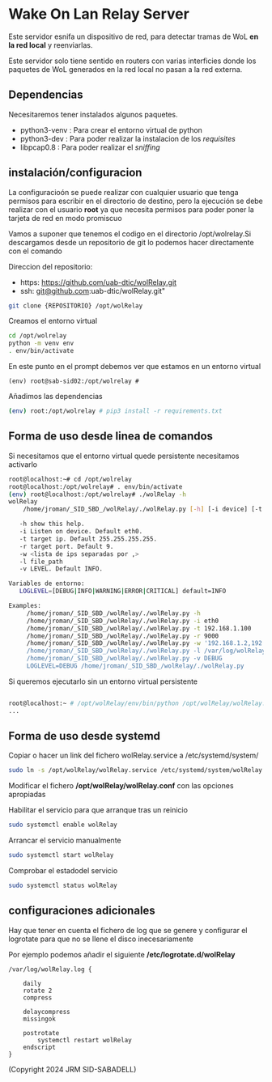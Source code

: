 # Wake On Lan Relay Server

Este servidor esnifa un dispositivo de red, para detectar tramas de WoL **en la red local** y reenviarlas.

Este servidor solo tiene sentido en routers con varias interficies donde los paquetes de WoL generados en la red local no pasan a la red externa.

## Dependencias

Necesitaremos tener instalados algunos paquetes.

- python3-venv : Para crear el entorno virtual de python
- python3-dev  : Para poder realizar la instalacion de los _requisites_
- libpcap0.8   : Para poder realizar el _sniffing_

## instalación/configuracion

La configuracioón se puede realizar con cualquier usuario que tenga permisos para escribir en el directorio de destino, pero la ejecución se debe realizar con el usuario **root** ya que necesita permisos para poder poner la tarjeta de red en modo promiscuo

Vamos a suponer que tenemos el codigo en el directorio /opt/wolrelay.Si descargamos desde un repositorio de git lo podemos hacer directamente con el comando

Direccion del repositorio:

- https: https://github.com/uab-dtic/wolRelay.git
- ssh: git@github.com:uab-dtic/wolRelay.git"

```bash
git clone {REPOSITORIO} /opt/wolRelay
```

Creamos el entorno virtual

```bash
cd /opt/wolrelay
python -m venv env
. env/bin/activate
```

En este punto en el prompt debemos ver que estamos en un entorno virtual

```data
(env) root@sab-sid02:/opt/wolrelay #
```

Añadimos las dependencias

```bash
(env) root:/opt/wolrelay # pip3 install -r requirements.txt
```

## Forma de uso desde linea de comandos

Si necesitamos que el entorno virtual quede persistente necesitamos activarlo

```bash
root@localhost:~# cd /opt/wolrelay
root@localhost:/opt/wolrelay# . env/bin/activate
(env) root@localhost:/opt/wolrelay# ./wolRelay -h
wolRelay
    /home/jroman/_SID_SBD_/wolRelay/./wolRelay.py [-h] [-i device] [-t targetIp] [-r targetPort] [-w IPList][-l log file] [-v LOGLEVEL]

   -h show this help.
   -i Listen on device. Default eth0.
   -t target ip. Default 255.255.255.255.
   -r target port. Default 9.
   -w <lista de ips separadas por ,>
   -l file_path
   -v LEVEL. Default INFO.

Variables de entorno:
   LOGLEVEL=[DEBUG|INFO|WARNING|ERROR|CRITICAL] default=INFO

Examples:
     /home/jroman/_SID_SBD_/wolRelay/./wolRelay.py -h 
     /home/jroman/_SID_SBD_/wolRelay/./wolRelay.py -i eth0
     /home/jroman/_SID_SBD_/wolRelay/./wolRelay.py -t 192.168.1.100
     /home/jroman/_SID_SBD_/wolRelay/./wolRelay.py -r 9000
     /home/jroman/_SID_SBD_/wolRelay/./wolRelay.py -w '192.168.1.2,192.168.1.3
     /home/jroman/_SID_SBD_/wolRelay/./wolRelay.py -l /var/log/wolRelay.log
     /home/jroman/_SID_SBD_/wolRelay/./wolRelay.py -v DEBUG
     LOGLEVEL=DEBUG /home/jroman/_SID_SBD_/wolRelay/./wolRelay.py


```

Si queremos ejecutarlo sin un entorno virtual persistente

```bash

root@localhost:~ # /opt/wolRelay/env/bin/python /opt/wolRelay/wolRelay.py -h
...

```

## Forma de uso desde systemd

Copiar o hacer un link del fichero wolRelay.service a /etc/systemd/system/

```bash
sudo ln -s /opt/wolRelay/wolRelay.service /etc/systemd/system/wolRelay.service
```

Modificar el fichero **/opt/wolRelay/wolRelay.conf** con las opciones apropiadas

Habilitar el servicio para que arranque tras un reinicio

```bash
sudo systemctl enable wolRelay
```

Arrancar el servicio manualmente

```bash
sudo systemctl start wolRelay
```

Comprobar el estadodel servicio

```bash
sudo systemctl status wolRelay
```

## configuraciones adicionales

Hay que tener en cuenta el fichero de log que se genere y configurar el logrotate para que no se llene el disco inecesariamente

Por ejemplo podemos añadir el siguiente **/etc/logrotate.d/wolRelay**

```data
/var/log/wolRelay.log {

    daily
    rotate 2
    compress

    delaycompress
    missingok

    postrotate
        systemctl restart wolRelay
    endscript
}
```

(Copyright 2024 JRM SID-SABADELL)